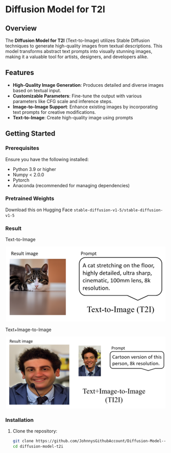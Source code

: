 # Diffusion Model for T2I

## Overview

The **Diffusion Model for T2I** (Text-to-Image) utilizes Stable Diffusion techniques to generate high-quality images from textual descriptions. This model transforms abstract text prompts into visually stunning images, making it a valuable tool for artists, designers, and developers alike.

## Features

- **High-Quality Image Generation**: Produces detailed and diverse images based on textual input.
- **Customizable Parameters**: Fine-tune the output with various parameters like CFG scale and inference steps.
- **Image-to-Image Support**: Enhance existing images by incorporating text prompts for creative modifications.
- **Text-to-Image**: Create high-quality image using prompts
## Getting Started

### Prerequisites

Ensure you have the following installed:

- Python 3.9 or higher
- Numpy < 2.0.0
- Pytorch
- Anaconda (recommended for managing dependencies)

### Pretrained Weights

Download this on Hugging Face `stable-diffusion-v1-5/stable-diffusion-v1-5`

### Result

Text-to-Image
<div style="text-align: center;">
    <img src="img_1.png" alt="img_1.png" width="500"/>
</div>

Text+Image-to-Image
<div style="text-align: center;">
    <img src="img_3.png" alt="img_3.png" width="500"/>
</div>




### Installation

1. Clone the repository:

   ```bash
   git clone https://github.com/JohnnysGithubAccount/Diffusion-Model--for-T2I.git
   cd diffusion-model-t2i